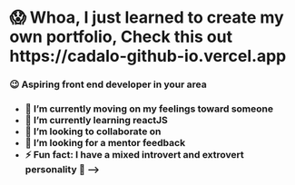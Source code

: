 <H1> 😱 Whoa, I just learned to create my own portfolio, Check this out https://cadalo-github-io.vercel.app </H1> 
<H3> 😉 Aspiring front end developer in your area <h3>

- 🔭 I’m currently moving on my feelings toward someone
- 🌱 I’m currently learning reactJS
- 👯 I’m looking to collaborate on 
- 🤔 I’m looking for a mentor feedback
- ⚡ Fun fact: I have a mixed introvert and extrovert personality 🤠
-->

